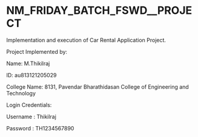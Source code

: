 # NM_FRIDAY_BATCH_FSWD__PROJECT
Implementation and execution of Car Rental Application Project.

Project Implemented by:

Name: M.Thikilraj

ID: au813121205029

College Name: 8131, Pavendar Bharathidasan College of Engineering and Technology

Login Credentials:

Username : Thikilraj

Password : TH1234567890
